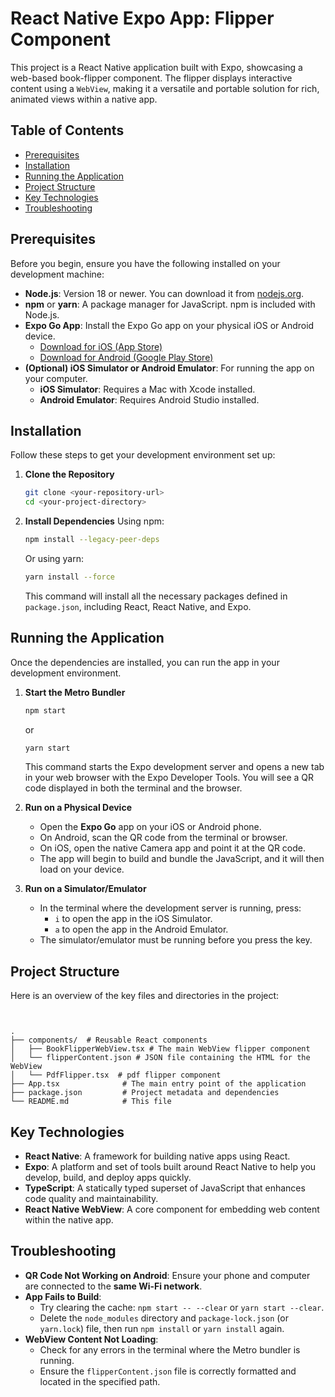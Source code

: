 # React Native Expo App: Flipper Component

This project is a React Native application built with Expo, showcasing a web-based book-flipper component. The flipper displays interactive content using a `WebView`, making it a versatile and portable solution for rich, animated views within a native app.



## Table of Contents

- [Prerequisites](#prerequisites)
- [Installation](#installation)
- [Running the Application](#running-the-application)
- [Project Structure](#project-structure)
- [Key Technologies](#key-technologies)
- [Troubleshooting](#troubleshooting)

## Prerequisites

Before you begin, ensure you have the following installed on your development machine:

- **Node.js**: Version 18 or newer. You can download it from [nodejs.org](https://nodejs.org/).
- **npm** or **yarn**: A package manager for JavaScript. npm is included with Node.js.
- **Expo Go App**: Install the Expo Go app on your physical iOS or Android device.
  - [Download for iOS (App Store)](https://apps.apple.com/us/app/expo-go/id982107779)
  - [Download for Android (Google Play Store)](https://play.google.com/store/apps/details?id=host.exp.exponent)
- **(Optional) iOS Simulator or Android Emulator**: For running the app on your computer.
  - **iOS Simulator**: Requires a Mac with Xcode installed.
  - **Android Emulator**: Requires Android Studio installed.

## Installation

Follow these steps to get your development environment set up:

1.  **Clone the Repository**
    ```bash
    git clone <your-repository-url>
    cd <your-project-directory>
    ```

2.  **Install Dependencies**
    Using npm:
    ```bash
    npm install --legacy-peer-deps
    ```
    Or using yarn:
    ```bash
    yarn install --force
    ```
    This command will install all the necessary packages defined in `package.json`, including React, React Native, and Expo.

## Running the Application

Once the dependencies are installed, you can run the app in your development environment.

1.  **Start the Metro Bundler**
    ```bash
    npm start
    ```
    or
    ```bash
    yarn start
    ```
    This command starts the Expo development server and opens a new tab in your web browser with the Expo Developer Tools. You will see a QR code displayed in both the terminal and the browser.

2.  **Run on a Physical Device**
    - Open the **Expo Go** app on your iOS or Android phone.
    - On Android, scan the QR code from the terminal or browser.
    - On iOS, open the native Camera app and point it at the QR code.
    - The app will begin to build and bundle the JavaScript, and it will then load on your device.

3.  **Run on a Simulator/Emulator**
    - In the terminal where the development server is running, press:
      - `i` to open the app in the iOS Simulator.
      - `a` to open the app in the Android Emulator.
    - The simulator/emulator must be running before you press the key.

## Project Structure

Here is an overview of the key files and directories in the project:
```tree
   

.
├── components/  # Reusable React components
│   ├── BookFlipperWebView.tsx # The main WebView flipper component
│   └── flipperContent.json # JSON file containing the HTML for the WebView
│   └── PdfFlipper.tsx  # pdf flipper component
├── App.tsx              # The main entry point of the application
├── package.json         # Project metadata and dependencies
└── README.md            # This file

 ```
## Key Technologies

- **React Native**: A framework for building native apps using React.
- **Expo**: A platform and set of tools built around React Native to help you develop, build, and deploy apps quickly.
- **TypeScript**: A statically typed superset of JavaScript that enhances code quality and maintainability.
- **React Native WebView**: A core component for embedding web content within the native app.

## Troubleshooting

- **QR Code Not Working on Android**: Ensure your phone and computer are connected to the **same Wi-Fi network**.
- **App Fails to Build**:
  - Try clearing the cache: `npm start -- --clear` or `yarn start --clear`.
  - Delete the `node_modules` directory and `package-lock.json` (or `yarn.lock`) file, then run `npm install` or `yarn install` again.
- **WebView Content Not Loading**:
  - Check for any errors in the terminal where the Metro bundler is running.
  - Ensure the `flipperContent.json` file is correctly formatted and located in the specified path.
